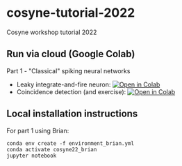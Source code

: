 # cosyne-tutorial-2022
Cosyne workshop tutorial 2022

## Run via cloud (Google Colab)

Part 1 - "Classical" spiking neural networks

* Leaky integrate-and-fire neuron: [![Open in Colab](https://colab.research.google.com/assets/colab-badge.svg)](https://colab.research.google.com/github/neural-reckoning/cosyne-tutorial-2022/blob/main/1-lif.ipynb)
* Coincidence detection (and exercise): [![Open in Colab](https://colab.research.google.com/assets/colab-badge.svg)](https://colab.research.google.com/github/neural-reckoning/cosyne-tutorial-2022/blob/main/2-coincidence-detection.ipynb)

## Local installation instructions

For part 1 using Brian:

```
conda env create -f environment_brian.yml
conda activate cosyne22_brian
jupyter notebook
```